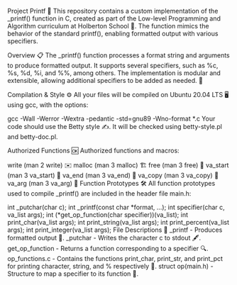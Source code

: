 Project Printf 🎉
This repository contains a custom implementation of the _printf() function in C, created as part of the Low-level Programming and Algorithm curriculum at Holberton School 🏫. The function mimics the behavior of the standard printf(), enabling formatted output with various specifiers.

Overview 📋
The _printf() function processes a format string and arguments to produce formatted output. It supports several specifiers, such as %c, %s, %d, %i, and %%, among others. The implementation is modular and extensible, allowing additional specifiers to be added as needed. 🔧

Compilation & Style ⚙️
All your files will be compiled on Ubuntu 20.04 LTS 🖥️ using gcc, with the options:

gcc -Wall -Werror -Wextra -pedantic -std=gnu89 -Wno-format *.c
Your code should use the Betty style ✍️. It will be checked using betty-style.pl and betty-doc.pl.

Authorized Functions 🆗
Authorized functions and macros:

write (man 2 write) ✉️
malloc (man 3 malloc) 🏗️
free (man 3 free) 💸
va_start (man 3 va_start) 🏁
va_end (man 3 va_end) 🏁
va_copy (man 3 va_copy) 🔄
va_arg (man 3 va_arg) 🧳
Function Prototypes 🛠️
All function prototypes used to compile _printf() are included in the header file main.h:

int _putchar(char c);
int _printf(const char *format, ...);
int specifier(char c, va_list args);
int (*get_op_function(char specifier))(va_list);
int print_char(va_list args);
int print_string(va_list args);
int print_percent(va_list args);
int print_integer(va_list args);
File Descriptions 📁
_printf - Produces formatted output 🎯.
_putchar - Writes the character c to stdout 🖋️.
get_op_function - Returns a function corresponding to a specifier 🔍.
op_functions.c - Contains the functions print_char, print_str, and print_pct for printing character, string, and % respectively 💬.
struct op(main.h) - Structure to map a specifier to its function 🔄.
